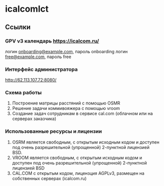 # icalcomlct

## Ссылки

### GPV v3 календарь https://icalcom.ru/ 
логин onboarding@example.com, пароль  onboarding
логин free@example.com, пароль free

### Интерфейс администратора
http://62.113.107.72:8080/

### Схема работы
1. Построение матрицы расстяний с помощью OSMR
2. Решение  задачи коммивояжера с помощью vroom
3. Создание задач сотрудникам в сервисе cal.com (облачном или на серверах заказчика)

### Использованные ресурсы и лицензии

1.  OSRM является свободным, с открытым исходным кодом и доступен под очень разрешительной (упрощенной) 2-пунктной лицензией BSD.
2.  VROOM является свободным, с открытым исходным кодом и доступен под очень разрешительной (упрощенной) 2-пунктной лицензией BSD
3.  CAL.COM с открытым кодом, лицензция AGPLv3, размещен на собственных серверах (icalcom.ru)
